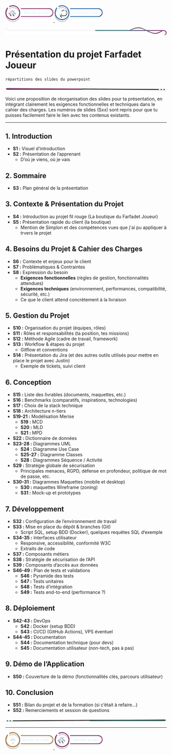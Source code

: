<a href="/README.md">
  <img src="../../assets/button/home_page.png" alt="Home page" style="width: 150px; height: auto;">
</a>
<a href="/BDD/regles-de-sauvegardes.md">
  <img src="../../assets/button/previous_page.png" alt="Back to top" style="width: 150px; height: auto;">
</a>

![border](../../assets/line/border_deco_rt.png)

# Présentation du projet Farfadet Joueur 

```
répartitions des slides du powerpoint
```


<!-- ![border](assets/line/line_pink_point_l.png) --> 

![border](../../assets/line/line-pink-point_l.png)

Voici une proposition de réorganisation des slides pour ta présentation, en intégrant clairement les exigences fonctionnelles et techniques dans le cahier des charges. Les numéros de slides (Sxx) sont repris pour que tu puisses facilement faire le lien avec tes contenus existants. 

---

## 1. Introduction  
- **S1 :** Visuel d’introduction  
- **S2 :** Présentation de l’apprenant  
  - D’où je viens, où je vais  

## 2. Sommaire  
- **S3 :** Plan général de la présentation  

## 3. Contexte & Présentation du Projet  
- **S4 :** Introduction au projet fil rouge (La boutique du Farfadet Joueur)  
- **S5 :** Présentation rapide du client (la boutique)  
  - Mention de Simplon et des compétences vues que j'ai pu appliquer à trvers le projet

## 4. Besoins du Projet & Cahier des Charges  
- **S6 :** Contexte et enjeux pour le client  
- **S7 :** Problématiques & Contraintes  
- **S8 :** Expression du besoin  
  - **Exigences fonctionnelles** (règles de gestion, fonctionnalités attendues)  
  - **Exigences techniques** (environnement, performances, compatibilité, sécurité, etc.)  
  - Ce que le client attend concrètement à la livraison  

## 5. Gestion du Projet  
- **S10 :** Organisation du projet (équipes, rôles)  
- **S11 :** Rôles et responsabilités (ta position, tes missions)  
- **S12 :** Méthode Agile (cadre de travail, framework)  
- **S13 :** Workflow & étapes du projet  
  - Gitflow et conventions  
- **S14 :** Présentation du Jira (et des autres outils utilisés pour mettre en place le projet avec Justin)  
  - Exemple de tickets, suivi client  

## 6. Conception  
- **S15 :** Liste des livrables (documents, maquettes, etc.)  
- **S16 :** Benchmarks (comparatifs, inspirations, technologies)  
- **S17 :** Choix de la stack technique  
- **S18 :** Architecture n-tiers  
- **S19-21 :** Modélisation Merise  
  - **S19 :** MCD  
  - **S20 :** MLD  
  - **S21 :** MPD  
- **S22 :** Dictionnaire de données  
- **S23-28 :** Diagrammes UML  
  - **S24 :** Diagramme Use Case  
  - **S25-27 :** Diagramme Classes   
  - **S28 :** Diagrammes Séquence / Activité  
- **S29 :** Stratégie globale de sécurisation  
  - Principales menaces, RGPD, défense en profondeur, politique de mot de passe, etc.  
- **S30-31 :** Diagrammes Maquettes (mobile et desktop)  
  - **S30 :** maquettes Wireframe (zoning)  
  - **S31 :** Mock-up et prototypes  

## 7. Développement  
- **S32 :** Configuration de l’environnement de travail  
- **S33 :** Mise en place du dépôt & branches (Git)  
  - Script SQL, setup BDD (Docker), quelques requêtes SQL d’exemple  
- **S34-35 :** Interfaces utilisateur  
  - Responsive, accessibilité, conformité W3C  
  - Extraits de code  
- **S37 :** Composants métiers  
- **S38 :** Stratégie de sécurisation de l’API  
- **S39 :** Composants d’accès aux données  
- **S46-49 :** Plan de tests et validations  
  - **S46 :** Pyramide des tests  
  - **S47 :** Tests unitaires  
  - **S48 :** Tests d’intégration  
  - **S49 :** Tests end-to-end (performance  ?)  

## 8. Déploiement  
- **S42-43 :** DevOps  
  - **S42 :** Docker (setup BDD)  
  - **S43 :** CI/CD (GitHub Actions), VPS éventuel  
- **S44-45 :** Documentation  
  - **S44 :** Documentation technique (pour devs)  
  - **S45 :** Documentation utilisateur (non-tech, pas à pas)  

## 9. Démo de l’Application  
- **S50 :** Couverture de la démo (fonctionnalités clés, parcours utilisateur)  

## 10. Conclusion  
- **S51 :** Bilan du projet et de la formation (si c’était à refaire…)  
- **S52 :** Remerciements et session de questions  


![border](../../assets/line/line-teal-point_r.png)

---

<a href="#sommaire">
  <img src="../../assets/button/back_to_top.png" alt="Back to top" style="width: 150px; height: auto;">
</a>
<a href="/README.md">
  <img src="../../assets/button/home_page.png" alt="Home page" style="width: 150px; height: auto;">
</a>
